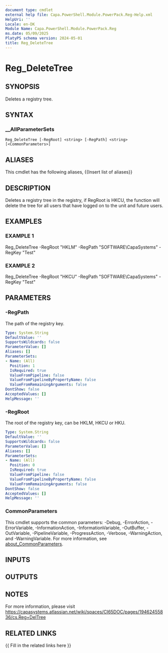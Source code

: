 ```yaml
---
document type: cmdlet
external help file: Capa.PowerShell.Module.PowerPack.Reg-Help.xml
HelpUri: ''
Locale: en-DK
Module Name: Capa.PowerShell.Module.PowerPack.Reg
ms.date: 05/09/2025
PlatyPS schema version: 2024-05-01
title: Reg_DeleteTree
---
```


# Reg_DeleteTree

## SYNOPSIS

Deletes a registry tree.

## SYNTAX

### __AllParameterSets

```
Reg_DeleteTree [-RegRoot] <string> [-RegPath] <string> [<CommonParameters>]
```

## ALIASES

This cmdlet has the following aliases,
  {{Insert list of aliases}}

## DESCRIPTION

Deletes a registry tree in the registry, if RegRoot is HKCU, the function will delete the tree for all users that have logged on to the unit and future users.

## EXAMPLES

### EXAMPLE 1

Reg_DeleteTree -RegRoot "HKLM" -RegPath "SOFTWARE\CapaSystems" -RegKey "Test"

### EXAMPLE 2

Reg_DeleteTree -RegRoot "HKCU" -RegPath "SOFTWARE\CapaSystems" -RegKey "Test"

## PARAMETERS

### -RegPath

The path of the registry key.

```yaml
Type: System.String
DefaultValue: ''
SupportsWildcards: false
ParameterValue: []
Aliases: []
ParameterSets:
- Name: (All)
  Position: 1
  IsRequired: true
  ValueFromPipeline: false
  ValueFromPipelineByPropertyName: false
  ValueFromRemainingArguments: false
DontShow: false
AcceptedValues: []
HelpMessage: ''
```

### -RegRoot

The root of the registry key, can be HKLM, HKCU or HKU.

```yaml
Type: System.String
DefaultValue: ''
SupportsWildcards: false
ParameterValue: []
Aliases: []
ParameterSets:
- Name: (All)
  Position: 0
  IsRequired: true
  ValueFromPipeline: false
  ValueFromPipelineByPropertyName: false
  ValueFromRemainingArguments: false
DontShow: false
AcceptedValues: []
HelpMessage: ''
```

### CommonParameters

This cmdlet supports the common parameters: -Debug, -ErrorAction, -ErrorVariable,
-InformationAction, -InformationVariable, -OutBuffer, -OutVariable, -PipelineVariable,
-ProgressAction, -Verbose, -WarningAction, and -WarningVariable. For more information, see
[about_CommonParameters](https://go.microsoft.com/fwlink/?LinkID=113216).

## INPUTS

## OUTPUTS

## NOTES

For more information, please visit https://capasystems.atlassian.net/wiki/spaces/CI65DOC/pages/19462455836/cs.Reg+DelTree


## RELATED LINKS

{{ Fill in the related links here }}

